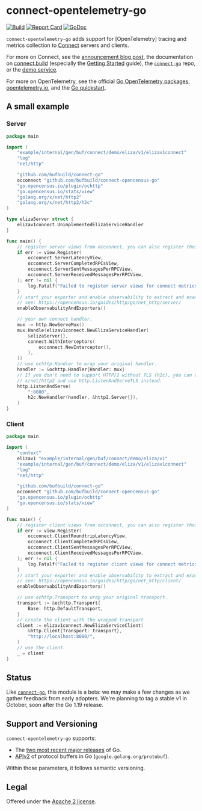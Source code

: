 connect-opentelemetry-go
========================

[![Build](https://github.com/bufbuild/connect-opentelemetry-go/actions/workflows/ci.yaml/badge.svg?branch=main)](https://github.com/bufbuild/connect-opentelemetry-go/actions/workflows/ci.yaml)
[![Report Card](https://goreportcard.com/badge/github.com/bufbuild/connect-opentelemetry-go)](https://goreportcard.com/report/github.com/bufbuild/connect-opentelemetry-go)
[![GoDoc](https://pkg.go.dev/badge/github.com/bufbuild/connect-opentelemetry-go.svg)](https://pkg.go.dev/github.com/bufbuild/connect-opentelemetry-go)

`connect-opentelemetry-go` adds support for [OpenTelemetry] tracing and metrics
collection to [Connect][connect-go] servers and clients.

For more on Connect, see the [announcement blog post][blog], the documentation
on [connect.build][docs] (especially the [Getting Started] guide), the
[`connect-go`][connect-go] repo, or the [demo service][demo].

For more on OpenTelemetry, see the official [Go OpenTelemetry
packages][otel-go], [opentelemetry.io], and the [Go
quickstart][otel-go-quickstart].

## A small example

### Server

```go
package main

import (
	"example/internal/gen/buf/connect/demo/eliza/v1/elizav1connect"
	"log"
	"net/http"

	"github.com/bufbuild/connect-go"
	occonnect "github.com/bufbuild/connect-opencensus-go"
	"go.opencensus.io/plugin/ochttp"
	"go.opencensus.io/stats/view"
	"golang.org/x/net/http2"
	"golang.org/x/net/http2/h2c"
)

type elizaServer struct {
	elizav1connect.UnimplementedElizaServiceHandler
}

func main() {
	// register server views from occonnect, you can also register those from ochttp.
	if err := view.Register(
		occonnect.ServerLatencyView,
		occonnect.ServerCompletedRPCsView,
		occonnect.ServerSentMessagesPerRPCView,
		occonnect.ServerReceivedMessagesPerRPCView,
	); err != nil {
		log.Fatalf("Failed to register server views for connect metrics: %v", err)
	}
	// start your exporter and enable observability to extract and examine stats,
	// see: https://opencensus.io/guides/http/go/net_http/server/
	enableObservabilityAndExporters()

	// your own connect handler.
	mux := http.NewServeMux()
	mux.Handle(elizav1connect.NewElizaServiceHandler(
		&elizaServer{},
		connect.WithInterceptors(
			occonnect.NewInterceptor(),
		),
	))
	// use ochttp.Handler to wrap your original handler.
	handler := &ochttp.Handler{Handler: mux}
	// If you don't need to support HTTP/2 without TLS (h2c), you can drop
	// x/net/http2 and use http.ListenAndServeTLS instead.
	http.ListenAndServe(
		":8080",
		h2c.NewHandler(handler, &http2.Server{}),
	)
}
```

### Client

```go
package main

import (
	"context"
	elizav1 "example/internal/gen/buf/connect/demo/eliza/v1"
	"example/internal/gen/buf/connect/demo/eliza/v1/elizav1connect"
	"log"
	"net/http"

	"github.com/bufbuild/connect-go"
	occonnect "github.com/bufbuild/connect-opencensus-go"
	"go.opencensus.io/plugin/ochttp"
	"go.opencensus.io/stats/view"
)

func main() {
	// register client views from occonnect, you can also register those from ochttp.
	if err := view.Register(
		occonnect.ClientRoundtripLatencyView,
		occonnect.ClientCompletedRPCsView,
		occonnect.ClientSentMessagesPerRPCView,
		occonnect.ClientReceivedMessagesPerRPCView,
	); err != nil {
		log.Fatalf("Failed to register client views for connect metrics: %v", err)
	}
	// start your exporter and enable observability to extract and examine stats,
	// see: https://opencensus.io/guides/http/go/net_http/client/
	enableObservabilityAndExporters()

	// use ochttp.Transport to wrap your original transport.
	transport := &ochttp.Transport{
		Base: http.DefaultTransport,
	}
	// create the client with the wrapped transport
	client := elizav1connect.NewElizaServiceClient(
		&http.Client{Transport: transport},
		"http://localhost:8080/",
	)
	// use the client.
	_ = client
}
```

## Status

Like [`connect-go`][connect-go], this module is a beta: we may make a few changes 
as we gather feedback from early adopters. We're planning to tag a stable v1 in 
October, soon after the Go 1.19 release.

## Support and Versioning

`connect-opentelemetry-go` supports:

* The [two most recent major releases][go-support-policy] of Go.
* [APIv2][] of protocol buffers in Go (`google.golang.org/protobuf`).

Within those parameters, it follows semantic versioning.

## Legal

Offered under the [Apache 2 license][license].

[APIv2]: https://blog.golang.org/protobuf-apiv2
[blog]: https://buf.build/blog/connect-a-better-grpc
[connect-go]: https://github.com/bufbuild/connect-go
[demo]: https://github.com/bufbuild/connect-demo
[docs]: https://connect.build
[Getting Started]: https://connect.build/go/getting-started
[go-support-policy]: https://golang.org/doc/devel/release#policy
[license]: https://github.com/bufbuild/connect-opentelemetry-go/blob/main/LICENSE
[opentelemetry.io]: https://opentelemetry.io/
[otel-go]: https://github.com/open-telemetry/opentelemetry-go
[otel-go-quickstart]: https://opentelemetry.io/docs/instrumentation/go/getting-started/
